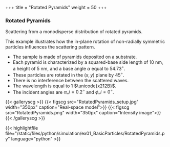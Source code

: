 +++
title = "Rotated Pyramids"
weight = 50
+++

### Rotated Pyramids

Scattering from a monodisperse distribution of rotated pyramids.

This example illustrates how the in-plane rotation of non-radially symmetric particles influences the scattering pattern.

* The sample is made of pyramids deposited on a substrate.
* Each pyramid is characterized by a squared-base side length of $10$ nm, a height of $5$ nm, and a base angle $\alpha$ equal to $54.73^{\circ}$.
* These particles are rotated in the $(x, y)$ plane by $45^{\circ}$.
* There is no interference between the scattered waves.
* The wavelength is equal to $1$ $\unicode{x212B}$.
* The incident angles are $\alpha\_i = 0.2 ^{\circ}$ and $\phi\_i = 0^{\circ}$.

{{< galleryscg >}}
{{< figscg src="RotatedPyramids_setup.jpg" width="350px" caption="Real-space model">}}
{{< figscg src="RotatedPyramids.png" width="350px" caption="Intensity image">}}
{{< /galleryscg >}}

{{< highlightfile file="/static/files/python/simulation/ex01_BasicParticles/RotatedPyramids.py" language="python" >}}
